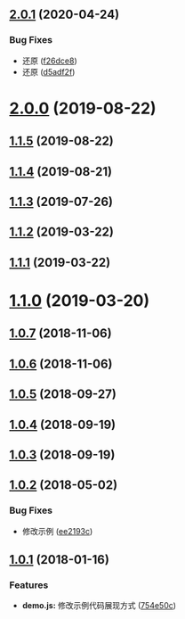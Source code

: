## [2.0.1](https://github.com/tinper-bee/bee-dnd/compare/v3.0.1...v2.0.1) (2020-04-24)


### Bug Fixes

* 还原 ([f26dce8](https://github.com/tinper-bee/bee-dnd/commit/f26dce856897928c57cd9545726eabf8d29cf7fd))
* 还原 ([d5adf2f](https://github.com/tinper-bee/bee-dnd/commit/d5adf2f1c5e393401e0c765b27ec31cd6773ff02))



<a name="2.0.0"></a>
# [2.0.0](https://github.com/tinper-bee/bee-dnd/compare/v1.1.5...v2.0.0) (2019-08-22)



<a name="1.1.5"></a>
## [1.1.5](https://github.com/tinper-bee/bee-dnd/compare/v1.1.4...v1.1.5) (2019-08-22)



<a name="1.1.4"></a>
## [1.1.4](https://github.com/tinper-bee/bee-dnd/compare/v1.1.3...v1.1.4) (2019-08-21)



<a name="1.1.3"></a>
## [1.1.3](https://github.com/tinper-bee/bee-dnd/compare/v1.1.2...v1.1.3) (2019-07-26)



<a name="1.1.2"></a>
## [1.1.2](https://github.com/tinper-bee/bee-dnd/compare/v1.1.1...v1.1.2) (2019-03-22)



<a name="1.1.1"></a>
## [1.1.1](https://github.com/tinper-bee/bee-dnd/compare/v1.1.0...v1.1.1) (2019-03-22)



<a name="1.1.0"></a>
# [1.1.0](https://github.com/tinper-bee/bee-dnd/compare/v1.0.7...v1.1.0) (2019-03-20)



<a name="1.0.7"></a>
## [1.0.7](https://github.com/tinper-bee/bee-dnd/compare/v1.0.6...v1.0.7) (2018-11-06)



<a name="1.0.6"></a>
## [1.0.6](https://github.com/tinper-bee/bee-dnd/compare/v1.0.5...v1.0.6) (2018-11-06)



<a name="1.0.5"></a>
## [1.0.5](https://github.com/tinper-bee/bee-dnd/compare/v1.0.4...v1.0.5) (2018-09-27)



<a name="1.0.4"></a>
## [1.0.4](https://github.com/tinper-bee/bee-dnd/compare/v1.0.3...v1.0.4) (2018-09-19)



<a name="1.0.3"></a>
## [1.0.3](https://github.com/tinper-bee/bee-dnd/compare/v1.0.2...v1.0.3) (2018-09-19)



<a name="1.0.2"></a>
## [1.0.2](https://github.com/tinper-bee/bee-dnd/compare/v1.0.1...v1.0.2) (2018-05-02)


### Bug Fixes

* 修改示例 ([ee2193c](https://github.com/tinper-bee/bee-dnd/commit/ee2193c))



<a name="1.0.1"></a>
## [1.0.1](https://github.com/tinper-bee/bee-dnd/compare/754e50c...v1.0.1) (2018-01-16)


### Features

* **demo.js:** 修改示例代码展现方式 ([754e50c](https://github.com/tinper-bee/bee-dnd/commit/754e50c))



